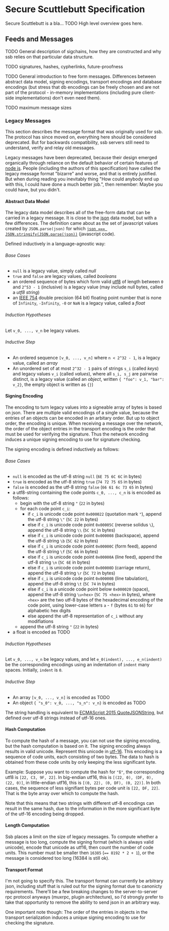 # Secure Scuttlebutt Specification

Secure Scuttlebutt is a bla... TODO High level overview goes here.

## Feeds and Messages

TODO General description of sigchains, how they are constructed and why ssb relies on that particular data structure.

TODO signatures, hashes, cypherlinks, future-proofness

TODO General introduction to free form messages. Differences between abstract data model, signing encodings, transport encodings and database encodings (but stress that db encodings can be freely chosen and are not part of the protocol - in-memory implementations (including pure client-side implementations) don't even need them).

TODO maximum message sizes

### Legacy Messages

This section describes the message format that was originally used for ssb. The protocol has since moved on, everything here should be considered deprecated. But for backwards compatibility, ssb servers still need to understand, verify and relay old messages.

Legacy messages have been deprecated, because their design emerged organically through reliance on the default behavior of certain features of [node js](https://nodejs.org/en/). People (including the authors of this specification) have called the legacy message format "bizarre" and worse, and that is entirely justified. But when during reading you inevitably thing "How could anybody end up with this, I could have done a much better job.", then remember: Maybe you could have, but you didn't.

#### Abstract Data Model

The legacy data model describes all of the free-form data that can be carried in a legacy message. It is close to the [json](http://json.org/) data model, but with a few differences. The definition came about as the set of javascript values created by `JSON.parse(json)` for which [`json === JSON.stringify(JSON.parse(json))`](%EyGGCcjAbaShKFCMxXKYiZjQe17SR298D0SLTuKmZpo=.sha256) (javascript code).

Defined inductively in a language-agnostic way:

###### Base Cases

- `null` is a legacy value, simply called *null*
- `true` and `false` are legacy values, called *booleans*
- an ordered sequence of bytes which form valid [utf8](https://en.wikipedia.org/wiki/UTF-8)  of length between `0` and `2^53 - 1` (inclusive) is a legacy value (may include null bytes, called a *utf8 string*)
- an [IEEE 754](https://en.wikipedia.org/wiki/IEEE_754) double precision (64 bit) floating point number that is none of `Infinity`, `-Infinity`, `-0` or `NaN` is a legacy value, called a *float*

###### Induction Hypotheses

Let `v_0, ..., v_n` be legacy values.

###### Inductive Step

- An ordered sequence `[v_0, ..., v_n]` where `n < 2^32 - 1`, is a legacy value, called an *array*
- An unordered set of at most `2^32 - 1` pairs of strings `s_i` (called *keys*) and legacy values `v_i` (called *values*), where all `s_i, s_j` are pairwise distinct, is a legacy value (called an *object*, written `{ "foo": v_1, "bar": v_2}`, the empty object is written as `{}`)

#### Signing Encoding

The encoding to turn legacy values into a signeable array of bytes is based on json. There are multiple valid encodings of a single value, because the entries of an objects can be encoded in an arbitary order. But up to object order, the encoding is unique. When receiving a message over the network, the order of the object entries in the transport encoding is the order that must be used for verifying the signature. Thus the network encoding induces a unique signing encoding to use for signature checking.

The signing encoding is defined inductively as follows:

###### Base Cases

- `null` is encoded as the utf-8 string `null` (`6E 75 6C 6C` in bytes)
- `true` is encoded as the utf-8 string `true` (`74 72 75 65` in bytes)
- `false` is encoded as the utf-8 string `false` (`66 61 6c 73 65` in bytes)
- a utf8-string containing the code points `c_0, ..., c_n` is is encoded as follows:
  - begin with the utf-8 string `"` (`22` in bytes)
  - for each code point `c_i`:
    - if `c_i` is unicode code point `0x000022` (quotation mark `"`), append the utf-8 string `\"` (`5C 22` in bytes)
    - else if `c_i` is unicode code point `0x00005C` (reverse solidus `\`), append the utf-8 string `\\` (`5C 5C` in bytes)
    - else if `c_i` is unicode code point `0x000008` (backspace), append the utf-8 string `\b` (`5C 62` in bytes)
    - else if `c_i` is unicode code point `0x00000C` (form feed), append the utf-8 string `\f` (`5C 66` in bytes)
    - else if `c_i` is unicode code point `0x00000A` (line feed), append the utf-8 string `\n` (`5C 6E` in bytes)
    - else if `c_i` is unicode code point `0x00000D` (carriage return), append the utf-8 string `\r` (`5C 72` in bytes)
    - else if `c_i` is unicode code point `0x00000B` (line tabulation), append the utf-8 string `\t` (`5C 74` in bytes)
    - else if `c_i` is a unicode code point below `0x000020` (space), append the utf-8 string `\u<hex>` (`5C 75 <hex>` in bytes), where `<hex>` are the two utf-8 bytes of the hexadecimal encoding of the code point, using lower-case letters `a` - `f` (bytes `61` to `66`) for alphabetic hex digits
    - else append the utf-8 representation of `c_i` without any modifiations
  - append the utf-8 string `"` (`22` in bytes)
- a float is encoded as TODO

###### Induction Hypotheses

Let `v_0, ..., v_n` be legacy values, and let `e_0(indent), ..., e_n(indent)` be the corresponding encodings using an indentation of `indent` many spaces. Initially, `indent` is `0`.

###### Inductive Step

- An array `[v_0, ..., v_n]` is encoded as TODO
- An object `{ "s_0": v_0, ..., "s_n": v_n}` is encoded as TODO

The string handling is equivalent to [ECMAScript 2015 QuoteJSONString](https://www.ecma-international.org/ecma-262/6.0/#sec-quotejsonstring), but defined over utf-8 strings instead of utf-16 ones.

#### Hash Computation

To compute the hash of a message, you can not use the signing encoding, but the hash computation is based on it. The signing encoding always results in valid unicode. Represent this unicode in [utf-16](https://en.wikipedia.org/wiki/UTF-16). This encoding is a sequence of code units, each consisting of two bytes. The data to hash is obtained from these code units by only keeping the less significant byte.

Example: Suppose you want to compute the hash for `"ß"`, the corresponding utf8 is `[22, C3, 9F, 22]`. In big-endian utf16, this is `[(22, 0), (DF, 0), (22, 0)]`, in little-endian utf16, this is `[(0, 22), (0, DF), (0, 22)]`. In both cases, the sequence of less signifiant bytes per code unit is `[22, DF, 22]`. That is the byte array over which to compute the hash.

Note that this means that two strings with different utf-8 encodings can result in the same hash, due to the information in the more significant byte of the utf-16 encoding being dropped.

#### Length Computation

Ssb places a limit on the size of legacy messages. To compute whether a message is too long, compute the signing format (which is always valid unicode), encode that unicode as utf16, then count the number of code units. This number must be smaller then `16385` (`== 8192 * 2 + 1`), or the message is considered too long (16384 is still ok).

#### Transport Format

I'm not going to specify this. The transport format can currently be arbitrary json, including stuff that is ruled out for the signing format due to canonicty requirements. There'll be a few breaking changes to the server-to-server rpc protocol anyways (muxrpc, plugin architecture), so I'd strongly prefer to take that opportunity to remove the ability to send json in an arbitrary way.

One important note though: The order of the entries in objects in the transport serialization induces a unique signing encoding to use for checking the signature.
